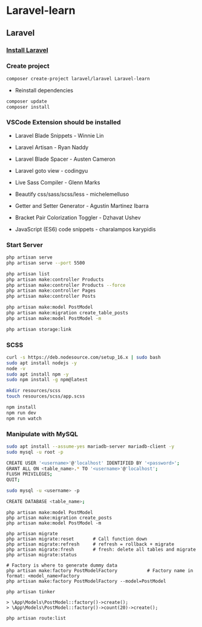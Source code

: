 # Laravel-learn

## Laravel

### [Install Laravel](https://github.com/datlt4/PHP-learn/blob/main/README.md#install-laravel)

### Create project

```bash
composer create-project laravel/laravel Laravel-learn
```

- Reinstall dependencies

```bash
composer update
composer install
```

### VSCode Extension should be installed

- Laravel Blade Snippets - Winnie Lin

- Laravel Artisan - Ryan Naddy

- Laravel Blade Spacer - Austen Cameron

- Laravel goto view - codingyu

- Live Sass Compiler - Glenn Marks

- Beautify css/sass/scss/less - michelemelluso

- Getter and Setter Generator - Agustin Martinez Ibarra

- Bracket Pair Colorization Toggler - Dzhavat Ushev

- JavaScript (ES6) code snippets - charalampos karypidis

### Start Server

```bash
php artisan serve
php artisan serve --port 5500
```

```bash
php artisan list
php artisan make:controller Products
php artisan make:controller Products --force
php artisan make:controller Pages
php artisan make:controller Posts

php artisan make:model PostModel
php artisan make:migration create_table_posts
php artisan make:model PostModel -m 
```

```bash
php artisan storage:link
```

### SCSS

```bash
curl -s https://deb.nodesource.com/setup_16.x | sudo bash
sudo apt install nodejs -y
node -v
sudo apt install npm -y
sudo npm install -g npm@latest

mkdir resources/scss
touch resources/scss/app.scss
```

```bash
npm install
npm run dev
npm run watch
```

### Manipulate with MySQL

```bash
sudo apt install --assume-yes mariadb-server mariadb-client -y
sudo mysql -u root -p

CREATE USER '<username>'@'localhost' IDENTIFIED BY '<password>';
GRANT ALL ON <table_name>.* TO '<username>'@'localhost';
FLUSH PRIVILEGES;
QUIT;
```

```bash
sudo mysql -u <username> -p

CREATE DATABASE <table_name>;
```

```
php artisan make:model PostModel
php artisan make:migration create_posts
php artisan make:model PostModel -m 
```

```
php artisan migrate
php artisan migrate:reset       # Call function down
php artisan migrate:refresh     # refresh = rollback + migrate
php artisan migrate:fresh       # fresh: delete all tables and migrate
php artisan migrate:status
```

```
# Factory is where to generate dummy data
php artisan make:factory PostModelFactory           # Factory name in format: <model_name>Factory
php artisan make:factory PostModelFactory --model=PostModel
```

```
php artisan tinker

> \App\Models\PostModel::factory()->create();
> \App\Models\PostModel::factory()->count(20)->create();
```

```
php artisan route:list
```